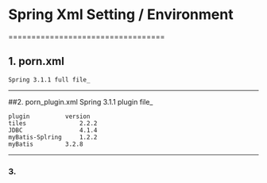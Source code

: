 # Spring Xml Setting / Environment
==================================

## 1. porn.xml
	Spring 3.1.1 full file_

----------------------------------------
##2. porn_plugin.xml
	Spring 3.1.1 plugin file_

	plugin			version
	tiles				2.2.2
	JDBC				4.1.4
	myBatis-Splring 	1.2.2
	myBatis			3.2.8

----------------------------------------
### 3. 